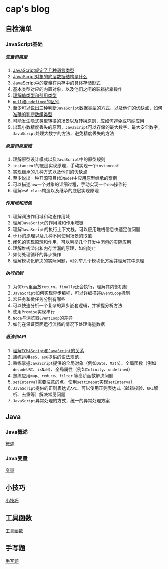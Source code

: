 
# cap's blog



## 自检清单
### JavaScript基础
##### 变量和类型
1. [JavaScript规定了几种语言类型](https://github.com/Cap0uPasCap/blog/issues/5)
2. [JavaScript对象的底层数据结构是什么](https://www.notion.so/JavaScript-c401762140f040f4a3a5fd59529f7c25)
3. [JavaScript中的变量在内存中的具体存储形式](https://github.com/Cap0uPasCap/blog/issues/6)
1. 基本类型对应的内置对象，以及他们之间的装箱拆箱操作
2. [理解值类型和引用类型](https://github.com/Cap0uPasCap/blog/issues/8)
3. [`null`和`undefined`的区别](https://github.com/Cap0uPasCap/blog/issues/9)
4. [至少可以说出三种判断`JavaScript`数据类型的方式，以及他们的优缺点，如何准确的判断数组类型](https://github.com/Cap0uPasCap/blog/issues/10)
5. 可能发生隐式类型转换的场景以及转换原则，应如何避免或巧妙应用
6. 出现小数精度丢失的原因，`JavaScript`可以存储的最大数字、最大安全数字，`JavaScript`处理大数字的方法、避免精度丢失的方法
##### 原型和原型链
1. 理解原型设计模式以及`JavaScript`中的原型规则
2. `instanceof`的底层实现原理，手动实现一个`instanceof`
3. 实现继承的几种方式以及他们的优缺点
4. 至少说出一种开源项目(如`Node`)中应用原型继承的案例
5. 可以描述`new`一个对象的详细过程，手动实现一个`new`操作符
6. 理解`es6 class`构造以及继承的底层实现原理
##### 作用域和闭包
1. 理解词法作用域和动态作用域
2. 理解`JavaScript`的作用域和作用域链
3. 理解`JavaScript`的执行上下文栈，可以应用堆栈信息快速定位问题
4. `this`的原理以及几种不同使用场景的取值
5. 闭包的实现原理和作用，可以列举几个开发中闭包的实际应用
6. 理解堆栈溢出和内存泄漏的原理，如何防止
7. 如何处理循环的异步操作
8. 理解模块化解决的实际问题，可列举几个模块化方案并理解其中原理
##### 执行机制
1. 为何`try`里面放`return`，`finally`还会执行，理解其内部机制
2. `JavaScript`如何实现异步编程，可以详细描述`EventLoop`机制
3. 宏任务和微任务分别有哪些
4. 可以快速分析一个复杂的异步嵌套逻辑，并掌握分析方法
5. 使用`Promise`实现串行
6. `Node`与浏览器`EventLoop`的差异
7. 如何在保证页面运行流畅的情况下处理海量数据
##### 语法和API
1. [理解`ECMAScript`和`JavaScript`的关系](https://github.com/Cap0uPasCap/blog/issues/7)
2. 熟练运用`es5`、`es6`提供的语法规范，
3. 熟练掌握`JavaScript`提供的全局对象（例如`Date`、`Math`）、全局函数（例如`decodeURI`、`isNaN`）、全局属性（例如`Infinity`、`undefined`）
4. 熟练应用`map`、`reduce`、`filter` 等高阶函数解决问题
5. `setInterval`需要注意的点，使用`settimeout`实现`setInterval`
6. `JavaScript`提供的正则表达式`API`、可以使用正则表达式（邮箱校验、`URL`解析、去重等）解决常见问题
7. `JavaScript`异常处理的方式，统一的异常处理方案
        

## Java
### Java概述
[概述](https://github.com/Cap0uPasCap/blog/issues/16)

### Java变量
[变量](https://github.com/Cap0uPasCap/blog/issues/17)

## 小技巧

   [小技巧](https://github.com/Cap0uPasCap/blog/issues/1)

## 工具函数

   [工具函数](https://github.com/Cap0uPasCap/blog/issues/2)

## 手写题

   [手写题](https://github.com/Cap0uPasCap/blog/issues/2)



